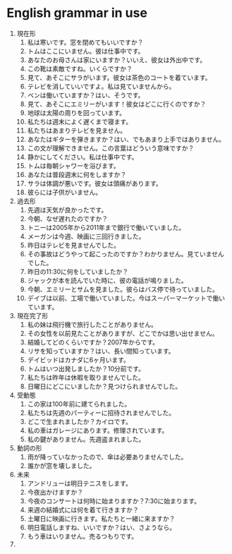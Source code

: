 # English grammar in use

1. 現在形
    1. 私は寒いです。窓を閉めてもいいですか？
    2. トムはここにいません。彼は仕事中です。
    3. あなたのお母さんは家にいますか？いいえ、彼女は外出中です。
    4. この靴は素敵ですね。いくらですか？
    5. 見て、あそこにサラがいます。彼女は茶色のコートを着ています。
    6. テレビを消していいですよ。私は見ていませんから。
    7. ベンは働いていますか？はい、そうです。
    8. 見て、あそこにエミリーがいます！彼女はどこに行くのですか？
    9. 地球は太陽の周りを回っています。
    10. 私たちは週末によく遅くまで寝ます。
    11. 私たちはあまりテレビを見ません。
    12. あなたはギターを弾きますか？はい、でもあまり上手ではありません。
    13. この文が理解できません。この言葉はどういう意味ですか？
    14. 静かにしてください。私は仕事中です。
    15. トムは毎朝シャワーを浴びます。
    16. あなたは普段週末に何をしますか？
    17. サラは体調が悪いです。彼女は頭痛があります。
    18. 彼らには子供がいません。
2.  過去形
    1. 先週は天気が良かったです。
    2. 今朝、なぜ遅れたのですか？
    3. トニーは2005年から2011年まで銀行で働いていました。
    4. メーガンは今週、映画に三回行きました。
    5. 昨日はテレビを見ませんでした。
    6. その事故はどうやって起こったのですか？わかりません。見ていませんでした。
    7. 昨日の11:30に何をしていましたか？
    8. ジャックが本を読んでいた時に、彼の電話が鳴りました。
    9. 今朝、エミリーとサムを見ました。彼らはバス停で待っていました。
    10. デイブは以前、工場で働いていました。今はスーパーマーケットで働いています。
3.  現在完了形
    1. 私の妹は飛行機で旅行したことがありません。
    2. その女性を以前見たことがありますが、どこでかは思い出せません。
    3. 結婚してどのくらいですか？2007年からです。
    4. リサを知っていますか？はい、長い間知っています。
    5. デイビッドはカナダに6ヶ月います。
    6. トムはいつ出発しましたか？10分前です。
    7. 私たちは昨年は休暇を取りませんでした。
    8. 日曜日にどこにいましたか？見つけられませんでした。
4. 受動態
    1. この家は100年前に建てられました。
    2. 私たちは先週のパーティーに招待されませんでした。
    3. どこで生まれましたか？カイロです。
    4. 私の車はガレージにあります。修理されています。
    5. 私の鍵がありません。先週盗まれました。
5. 動詞の形
    1. 雨が降っていなかったので、傘は必要ありませんでした。
    2. 誰かが窓を壊しました。
6. 未来
    1. アンドリューは明日テニスをします。
    2. 今夜出かけますか？
    3. 今夜のコンサートは何時に始まりますか？7:30に始まります。
    4. 来週の結婚式には何を着て行きますか？
    5. 土曜日に映画に行きます。私たちと一緒に来ますか？
    6. 明日電話しますね、いいですか？はい、さようなら。
    7. もう車はいりません。売るつもりです。
7.  
